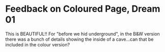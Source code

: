 # Feedback on Coloured Page, Dream 01

This is BEAUTIFUL!! For "before we hid underground", in the B&W version there was a bunch of details showing the inside of a cave...can that be included in the colour version?
